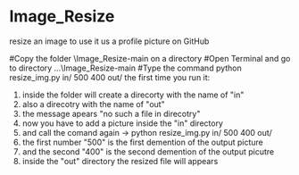 # Image_Resize
resize an image to use it us a profile picture on GitHub


#Copy the folder \Image_Resize-main on a directory
#Open Terminal and go to directory ...\Image_Resize-main
#Type the command python resize_img.py in/ 500 400 out/
the first time you run it:
1) inside the folder will create a direcorty with the name of "in"
2) also a direcotry with the name of "out"
3) the message apears "no such a file in direcotry"
4) now you have to add a picture inside the "in" directory 
5) and call the comand again -> python resize_img.py in/ 500 400 out/
6) the first number "500" is the first demention of the output picture
7) and the second "400" is the second demention of the output picutre
8) inside the "out" directory the resized file will appears
